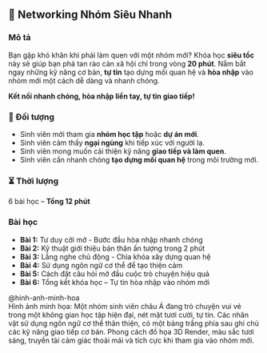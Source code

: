 ## 📌 Networking Nhóm Siêu Nhanh  

### Mô tả  
Bạn gặp khó khăn khi phải làm quen với một nhóm mới? Khóa học **siêu tốc** này sẽ giúp bạn phá tan rào cản xã hội chỉ trong vòng **20 phút**. Nắm bắt ngay những kỹ năng cơ bản, **tự tin** tạo dựng mối quan hệ và **hòa nhập** vào nhóm mới một cách dễ dàng và nhanh chóng.  

**Kết nối nhanh chóng, hòa nhập liền tay, tự tin giao tiếp!**  

### 🎯 Đối tượng  
- Sinh viên mới tham gia **nhóm học tập** hoặc **dự án mới**.  
- Sinh viên cảm thấy **ngại ngùng** khi tiếp xúc với người lạ.  
- Sinh viên mong muốn cải thiện kỹ năng **giao tiếp và làm quen**.  
- Sinh viên cần nhanh chóng **tạo dựng mối quan hệ** trong môi trường mới.  

### ⏳ Thời lượng  
6 bài học – **Tổng 12 phút**  

### Bài học  
- **Bài 1:** Tư duy cởi mở - Bước đầu hòa nhập nhanh chóng  
- **Bài 2:** Kỹ thuật giới thiệu bản thân ấn tượng trong 2 phút  
- **Bài 3:** Lắng nghe chủ động - Chìa khóa xây dựng quan hệ  
- **Bài 4:** Sử dụng ngôn ngữ cơ thể để tạo thiện cảm  
- **Bài 5:** Cách đặt câu hỏi mở đầu cuộc trò chuyện hiệu quả  
- **Bài 6:** Tổng kết khóa học – Tự tin hòa nhập vào nhóm mới  

@hinh-anh-minh-hoa  
Hình ảnh minh họa: Một nhóm sinh viên châu Á đang trò chuyện vui vẻ trong một không gian học tập hiện đại, nét mặt tươi cười, tự tin. Các nhân vật sử dụng ngôn ngữ cơ thể thân thiện, có một bảng trắng phía sau ghi chú các kỹ năng giao tiếp cơ bản. Phong cách đồ họa 3D Render, màu sắc tươi sáng, truyền tải cảm giác thoải mái và tích cực khi tham gia vào nhóm mới.